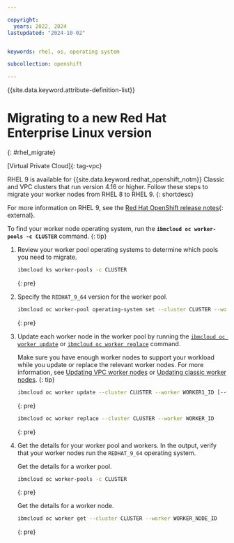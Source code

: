 ```yaml
---

copyright:
  years: 2022, 2024
lastupdated: "2024-10-02"


keywords: rhel, os, operating system

subcollection: openshift

---
```


{{site.data.keyword.attribute-definition-list}}



# Migrating to a new Red Hat Enterprise Linux version
{: #rhel_migrate}

[Virtual Private Cloud]{: tag-vpc} 

RHEL 9 is available for {{site.data.keyword.redhat_openshift_notm}} Classic and VPC clusters that run version 4.16 or higher. Follow these steps to migrate your worker nodes from RHEL 8 to RHEL 9.
{: shortdesc}

For more information on RHEL 9, see the [Red Hat OpenShift release notes](https://docs.redhat.com/en/documentation/red_hat_enterprise_linux/9/html/9.4_release_notes/index){: external}. 

To find your worker node operating system, run the **`ibmcloud oc worker-pools -c CLUSTER`** command.
{: tip}


1. Review your worker pool operating systems to determine which pools you need to migrate.
    ```sh
    ibmcloud ks worker-pools -c CLUSTER
    ```
    {: pre}

1. Specify the `REDHAT_9_64` version for the worker pool. 

    ```sh
    ibmcloud oc worker-pool operating-system set --cluster CLUSTER --worker-pool POOL --operating-system `REDHAT_9_64`
    ```
    {: pre}

1. Update each worker node in the worker pool by running the [`ibmcloud oc worker update`](/docs/containers?topic=containers-kubernetes-service-cli#cs_worker_update) or [`ibmcloud oc worker replace`](/docs/containers?topic=containers-kubernetes-service-cli#cli_worker_replace) command. 

    Make sure you have enough worker nodes to support your workload while you update or replace the relevant worker nodes. For more information, see [Updating VPC worker nodes](/docs/containers?topic=containers-update&interface=ui#vpc_worker_node) or [Updating classic worker nodes](/docs/containers?topic=containers-update&interface=ui#worker_node).
    {: tip}

    ```sh
    ibmcloud oc worker update --cluster CLUSTER --worker WORKER1_ID [--worker WORKER2_ID] 
    ```
    {: pre}

    ```sh
    ibmcloud oc worker replace --cluster CLUSTER --worker WORKER_ID
    ```
    {: pre}

1. Get the details for your worker pool and workers. In the output, verify that your worker nodes run the `REDHAT_9_64` operating system.

    Get the details for a worker pool. 
    ```sh
    ibmcloud oc worker-pools -c CLUSTER
    ```
    {: pre}

    Get the details for a worker node. 
    ```sh
    ibmcloud oc worker get --cluster CLUSTER --worker WORKER_NODE_ID 
    ```
    {: pre}
